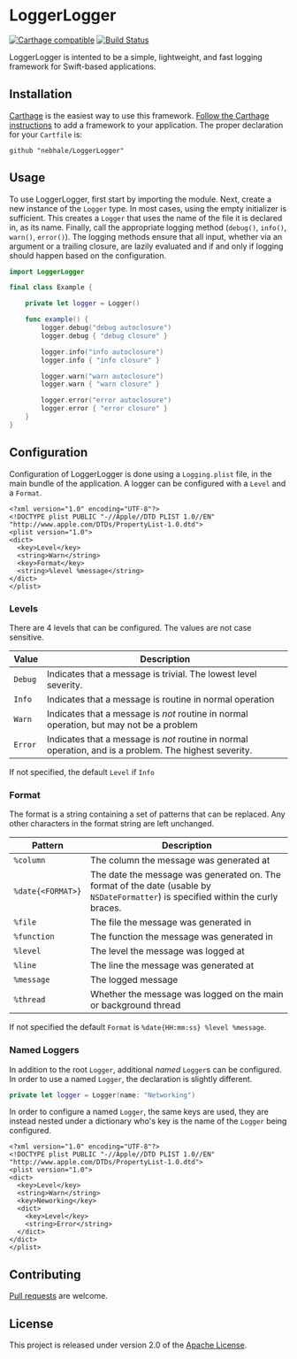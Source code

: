# LoggerLogger
[![Carthage compatible](https://img.shields.io/badge/Carthage-compatible-4BC51D.svg?style=flat)](https://github.com/Carthage/Carthage) [![Build Status](https://travis-ci.org/nebhale/LoggerLogger.svg)](https://travis-ci.org/nebhale/LoggerLogger)

LoggerLogger is intented to be a simple, lightweight, and fast logging framework for Swift-based applications.

## Installation
[Carthage][c] is the easiest way to use this framework.  [Follow the Carthage instructions][a] to add a framework to your application.  The proper declaration for your `Cartfile` is:

```cartfile
github "nebhale/LoggerLogger"
```

## Usage
To use LoggerLogger, first start by importing the module.  Next, create a new instance of the `Logger` type.  In most cases, using the empty initializer is sufficient.  This creates a `Logger` that uses the name of the file it is declared in, as its name.  Finally, call the appropriate logging method (`debug()`, `info()`, `warn()`, `error()`).  The logging methods ensure that all input, whether via an argument or a trailing closure, are lazily evaluated and if and only if logging should happen based on the configuration.

```swift
import LoggerLogger

final class Example {

    private let logger = Logger()

    func example() {
        logger.debug("debug autoclosure")
        logger.debug { "debug closure" }

        logger.info("info autoclosure")
        logger.info { "info closure" }

        logger.warn("warn autoclosure")
        logger.warn { "warn closure" }

        logger.error("error autoclosure")
        logger.error { "error closure" }
    }
}
```

## Configuration
Configuration of LoggerLogger is done using a `Logging.plist` file, in the main bundle of the application.  A logger can be configured with a `Level` and a `Format`.

```plist
<?xml version="1.0" encoding="UTF-8"?>
<!DOCTYPE plist PUBLIC "-//Apple//DTD PLIST 1.0//EN" "http://www.apple.com/DTDs/PropertyList-1.0.dtd">
<plist version="1.0">
<dict>
  <key>Level</key>
  <string>Warn</string>
  <key>Format</key>
  <string>%level %message</string>
</dict>
</plist>
```

### Levels
There are 4 levels that can be configured.  The values are not case sensitive.

| Value | Description
| ----- | -----------
| `Debug` | Indicates that a message is trivial.  The lowest level severity.
| `Info` | Indicates that a message is routine in normal operation
| `Warn` | Indicates that a message is *not* routine in normal operation, but may not be a problem
| `Error` | Indicates that a message is *not* routine in normal operation, and is a problem.  The highest severity.

If not specified, the default `Level` if `Info`

### Format
The format is a string containing a set of patterns that can be replaced.  Any other characters in the format string are left unchanged.

| Pattern | Description
| ------- | -----------
| `%column` | The column the message was generated at
| `%date{<FORMAT>}` | The date the message was generated on.  The format of the date (usable by `NSDateFormatter`) is specified within the curly braces.
| `%file` | The file the message was generated in
| `%function` | The function the message was generated in
| `%level` | The level the message was logged at
| `%line` | The line the message was generated at
| `%message` | The logged message
| `%thread` | Whether the message was logged on the main or background thread

If not specified the default `Format` is `%date{HH:mm:ss} %level %message`.

### Named Loggers
In addition to the root `Logger`, additional _named_ `Logger`s can be configured.  In order to use a named `Logger`, the declaration is slightly different.

```swift
private let logger = Logger(name: "Networking")
```

In order to configure a named `Logger`, the same keys are used, they are instead nested under a dictionary who's key is the name of the `Logger` being configured.

```plist
<?xml version="1.0" encoding="UTF-8"?>
<!DOCTYPE plist PUBLIC "-//Apple//DTD PLIST 1.0//EN" "http://www.apple.com/DTDs/PropertyList-1.0.dtd">
<plist version="1.0">
<dict>
  <key>Level</key>
  <string>Warn</string>
  <key>Neworking</key>
  <dict>
    <key>Level</key>
    <string>Error</string>
  </dict>
</dict>
</plist>
```

## Contributing
[Pull requests][p] are welcome.

## License
This project is released under version 2.0 of the [Apache License][l].


[a]: https://github.com/Carthage/Carthage#adding-frameworks-to-an-application
[c]: https://github.com/Carthage/Carthage
[l]: http://www.apache.org/licenses/LICENSE-2.0
[p]: http://help.github.com/send-pull-requests
